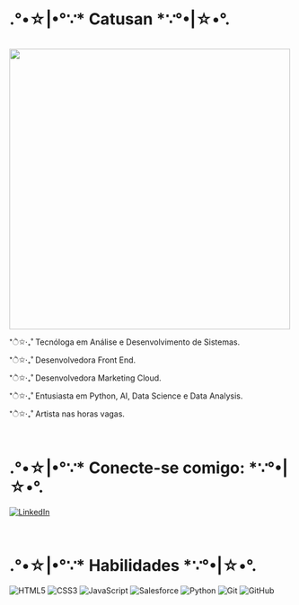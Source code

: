 # .°•☆|•°∵* **Catusan** *∵°•|☆•°.

<br />
<img src="https://i.imgur.com/PZTOwiQ.png" width="500">
<br />

 <p>  
*ੈ✩‧₊˚ Tecnóloga em Análise e Desenvolvimento de Sistemas.
</p>
<p>
  *ੈ✩‧₊˚ Desenvolvedora Front End.
</p>
<p>
  *ੈ✩‧₊˚ Desenvolvedora Marketing Cloud.
</p>
<p>
  *ੈ✩‧₊˚ Entusiasta em Python, AI, Data Science e Data Analysis.
</p>
<p>
  *ੈ✩‧₊˚ Artista nas horas vagas.
</p>

<br />

# .°•☆|•°∵* **Conecte-se comigo:** *∵°•|☆•°.

[![LinkedIn](https://img.shields.io/badge/LinkedIn-pink?style=for-the-badge&logo=linkedin)](https://www.linkedin.com/in/catusan/)

<br />

# .°•☆|•°∵* **Habilidades** *∵°•|☆•°.

![HTML5](https://img.shields.io/badge/HTML5-pink?style=for-the-badge&logo=html5&logoColor=fff)
![CSS3](https://img.shields.io/badge/CSS3-pink?style=for-the-badge&logo=css3&logoColor=fff)
![JavaScript](https://img.shields.io/badge/JavaScript-pink?style=for-the-badge&logo=javascript&logoColor=fff)
![Salesforce](https://img.shields.io/badge/Salesforce-pink?style=for-the-badge&logo=Salesforce&logoColor=fff)
![Python](https://img.shields.io/badge/Python-pink?style=for-the-badge&logo=python&logoColor=fff)
![Git](https://img.shields.io/badge/Git-pink?style=for-the-badge&logo=Git&logoColor=fff)
![GitHub](https://img.shields.io/badge/GitHub-pink?style=for-the-badge&logo=GitHub&logoColor=fff)
